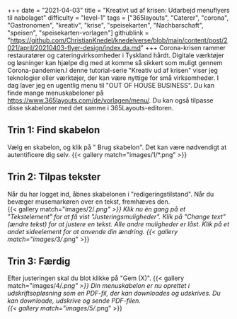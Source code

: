 +++
date = "2021-04-03"
title = "Kreativt ud af krisen: Udarbejd menuflyers til nabolaget"
difficulty = "level-1"
tags = ["365layouts", "Caterer", "corona", "Gastronomen", "kreativ", "krise", "speisekarten", "Nachbarschaft", "speisen", "speisekarten-vorlagen"]
githublink = "https://github.com/ChristianKnedel/knedelverse/blob/main/content/post/2021/april/20210403-flyer-design/index.da.md"
+++
Corona-krisen rammer restauratører og cateringvirksomheder i Tyskland hårdt. Digitale værktøjer og løsninger kan hjælpe dig med at komme så sikkert som muligt gennem Corona-pandemien.I denne tutorial-serie "Kreativ ud af krisen" viser jeg teknologier eller værktøjer, der kan være nyttige for små virksomheder. I dag laver jeg en ugentlig menu til "OUT OF HOUSE BUSINESS". Du kan finde mange menuskabeloner på https://www.365layouts.com/de/vorlagen/menu/. Du kan også tilpasse disse skabeloner med det samme i 365Layouts-editoren.
## Trin 1: Find skabelon
Vælg en skabelon, og klik på " Brug skabelon". Det kan være nødvendigt at autentificere dig selv.
{{< gallery match="images/1/*.png" >}}

## Trin 2: Tilpas tekster
Når du har logget ind, åbnes skabelonen i "redigeringstilstand".  Når du bevæger musemarkøren over en tekst, fremhæves den.  
{{< gallery match="images/2/*.png" >}}
Klik nu én gang på et "Tekstelement" for at få vist "Justeringsmuligheder". Klik på "Change text" (ændre tekst) for at justere en tekst. Alle andre muligheder er låst. Klik på et andet sideelement for at anvende din ændring.
{{< gallery match="images/3/*.png" >}}

## Trin 3: Færdig
Efter justeringen skal du blot klikke på "Gem (X)".
{{< gallery match="images/4/*.png" >}}
Din menuskabelon er nu oprettet i udskriftsopløsning som en PDF-fil, der kan downloades og udskrives.  Du kan downloade, udskrive og sende PDF-filen.   
{{< gallery match="images/5/*.png" >}}
